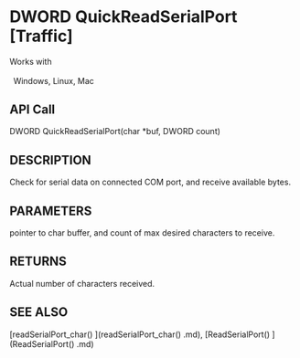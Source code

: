 # DWORD QuickReadSerialPort [Traffic]

Works with <p class="s1" style="padding-top: 2pt;padding-left: 5pt;text-indent: 0pt;text-align: left;"><a name="bookmark100">&zwnj;</a>Windows, Linux, Mac<a name="bookmark101">&zwnj;</a></p>

## API Call
DWORD QuickReadSerialPort(char *buf, DWORD count)
## DESCRIPTION
Check for serial data on connected COM port, and receive available bytes.

## PARAMETERS
pointer to char buffer, and count of max desired characters to receive.

## RETURNS
Actual number of characters received.

## SEE ALSO
[readSerialPort_char() ](readSerialPort_char() .md), [ReadSerialPort() ](ReadSerialPort() .md)
